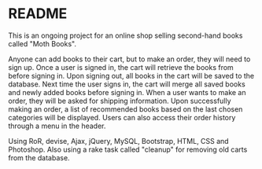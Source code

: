 # README

This is an ongoing project for an online shop selling second-hand books called "Moth Books".

Anyone can add books to their cart, but to make an order, they will need to sign up.
Once a user is signed in, the cart will retrieve the books from before signing in.
Upon signing out, all books in the cart will be saved to the database.
Next time the user signs in, the cart will merge all saved books and newly added books before signing in.
When a user wants to make an order, they will be asked for shipping information.
Upon successfully making an order, a list of recommended books based on the last chosen categories will be displayed.
Users can also access their order history through a menu in the header.

Using RoR, devise, Ajax, jQuery, MySQL, Bootstrap, HTML, CSS and Photoshop.
Also using a rake task called "cleanup" for removing old carts from the database.
